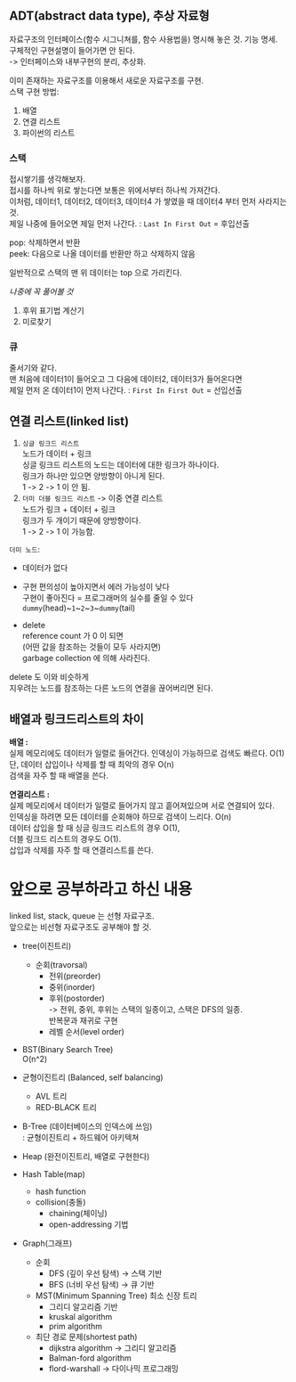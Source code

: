 ## ADT(abstract data type), 추상 자료형  

자료구조의 인터페이스(함수 시그니쳐를, 함수 사용법을) 명시해 놓은 것. 기능 명세.  
구체적인 구현설명이 들어가면 안 된다.  
-> 인터페이스와 내부구현의 분리, 추상화.  

이미 존재하는 자료구조를 이용해서 새로운 자료구조를 구현.  
스택 구현 방법:  
1. 배열  
2. 연결 리스트  
3. 파이썬의 리스트  

### 스택  
접시쌓기를 생각해보자.  
접시를 하나씩 위로 쌓는다면 보통은 위에서부터 하나씩 가져간다.  
이처럼, 데이터1, 데이터2, 데이터3, 데이터4 가 쌓였을 때 데이터4 부터 먼저 사라지는 것.  
제일 나중에 들어오면 제일 먼저 나간다. : `Last In First Out` = 후입선출  

pop: 삭제하면서 반환  
peek: 다음으로 나올 데이터를 반환만 하고 삭제하지 않음  

일반적으로 스택의 맨 위 데이터는 top 으로 가리킨다.  

*나중에 꼭 풀어볼 것*  
1. 후위 표기법 계산기  
2. 미로찾기  


### 큐  
줄서기와 같다.  
맨 처음에 데이터1이 들어오고 그 다음에 데이터2, 데이터3가 들어온다면  
제일 먼저 온 데이터1이 먼저 나간다. : `First In First Out` = 선입선출  

## 연결 리스트(linked list)  
1. `싱글 링크드 리스트`  
노드가 데이터 + 링크    
싱글 링크드 리스트의 노드는 데이터에 대한 링크가 하나이다.  
링크가 하나만 있으면 양방향이 아니게 된다.  
1 -> 2 -> 1 이 안 됨.  
2. `더미 더블 링크드 리스트` -> 이중 연결 리스트  
노드가 링크 + 데이터 + 링크  
링크가 두 개이기 때문에 양방향이다.  
1 -> 2 -> 1 이 가능함. 

`더미 노드`:  
- 데이터가 없다  
- 구현 편의성이 높아지면서 에러 가능성이 낮다  
    구현이 좋아진다 = 프로그래머의 실수를 줄일 수 있다  
`dummy`(head)~`1`~`2`~`3`~`dummy`(tail)

- delete  
reference count 가 0 이 되면  
(어떤 값을 참조하는 것들이 모두 사라지면)  
garbage collection 에 의해 사라진다.  

delete 도 이와 비슷하게  
지우려는 노드를 참조하는 다른 노드의 연결을 끊어버리면 된다.  


## 배열과 링크드리스트의 차이  

**배열 :**  
실제 메모리에도 데이터가 일렬로 들어간다.
인덱싱이 가능하므로 검색도 빠르다. O(1)  
단, 데이터 삽입이나 삭제를 할 때 최악의 경우 O(n)  
검색을 자주 할 때 배열을 쓴다.  

**연결리스트 :**  
실제 메모리에서 데이터가 일렬로 들어가지 않고 흩어져있으며 서로 연결되어 있다.  
인덱싱을 하려면 모든 데이터를 순회해야 하므로 검색이 느리다. O(n)  
데이터 삽입을 할 때 싱글 링크드 리스트의 경우 O(1),  
더블 링크드 리스트의 경우도 O(1).  
삽입과 삭제를 자주 할 때 연결리스트를 쓴다.  

# 앞으로 공부하라고 하신 내용  

linked list, stack, queue 는 선형 자료구조.  
앞으로는 비선형 자료구조도 공부해야 할 것.  

- tree(이진트리)  
    - 순회(travorsal)  
        - 전위(preorder)  
        - 중위(inorder)  
        - 후위(postorder)  
        -> 전위, 중위, 후위는 스택의 일종이고, 스택은 DFS의 일종.  
            반복문과 재귀로 구현  
        - 레벨 순서(level order)  
- BST(Binary Search Tree)  
    O(n^2)  
- 균형이진트리 (Balanced, self balancing)  
    - AVL 트리  
    - RED-BLACK 트리  

- B-Tree (데이터베이스의 인덱스에 쓰임)  
    : 균형이진트리 + 하드웨어 아키텍쳐  

- Heap (완전이진트리, 배열로 구현한다)  

- Hash Table(map)  
    - hash function  
    - collision(충돌)  
        - chaining(체이닝)  
        - open-addressing 기법  

- Graph(그래프)  
    - 순회  
        - DFS (깊이 우선 탐색) -> 스택 기반  
        - BFS (너비 우선 탐색) -> 큐 기반  
    - MST(Minimum Spanning Tree) 최소 신장 트리  
        - 그리디 알고리즘 기반  
        - kruskal algorithm  
        - prim algorithm  
    - 최단 경로 문제(shortest path)  
        - dijkstra algorithm -> 그리디 알고리즘  
        - Balman-ford algorithm  
        - flord-warshall -> 다이나믹 프로그래밍  

